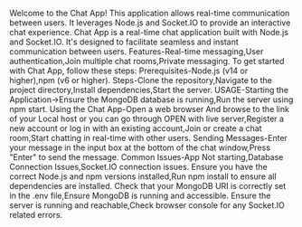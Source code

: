 Welcome to the Chat App! This application allows real-time communication between users. It leverages Node.js and Socket.IO to provide an interactive chat experience.
Chat App is a real-time chat application built with Node.js and Socket.IO. It's designed to facilitate seamless and instant communication between users.
Features-Real-time messaging,User authentication,Join multiple chat rooms,Private messaging.
To get started with Chat App, follow these steps:
Prerequisites-Node.js (v14 or higher),npm (v6 or higher).
Steps-Clone the repository,Navigate to the project directory,Install dependencies,Start the server.
USAGE-Starting the Application->Ensure the MongoDB database is running,Run the server using npm start.
Using the Chat App-Open a web browser And browse to the link of your Local host or you can go through OPEN with live server,Register a new account or log in with an existing account,Join or create a chat room,Start chatting in real-time with other users.
Sending Messages-Enter your message in the input box at the bottom of the chat window,Press "Enter" to send the message.
Common Issues-App Not starting,Database Connection Issues,Socket.IO connection issues.
Ensure you have the correct Node.js and npm versions installed,Run npm install to ensure all dependencies are installed.
Check that your MongoDB URI is correctly set in the .env file,Ensure MongoDB is running and accessible.
Ensure the server is running and reachable,Check browser console for any Socket.IO related errors.

